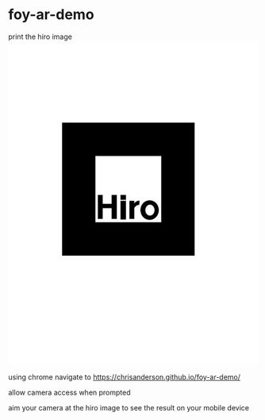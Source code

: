 # foy-ar-demo
print the hiro image
![HIRO image](https://github.com/chrisanderson/foy-ar-demo/blob/master/hiro.jpg)

using chrome navigate to https://chrisanderson.github.io/foy-ar-demo/

allow camera access when prompted

aim your camera at the hiro image to see the result on your mobile device
